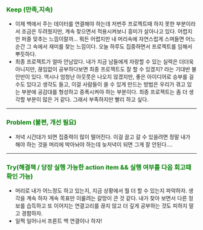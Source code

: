 ### <span style="color: green">Keep (만족,지속)<span>

- 이제 백에서 주는 데이터를 연결해야 하는데 저번주 프로젝트때 하지 못한 부분이라서 조금은 두려웠지만, 계속 찾으면서 적용시켜보니 흥미가 살아나고 있다. 어렵지만 퍼즐 맞추는 느낌이랄까... 뭐든 어렵지만 내 머리속에 자연스럽게 스며들면 어느 순간 그 속에서 재미를 찾는 느낌이다. 오늘 하루도 집중하면서 프로젝트를 임해서 뿌듯하다.
- 최종 프로젝트가 얼마 안남았다. 내가 지금 남들에게 자랑할 수 있는 실력은 더더욱 아니지만, 끊임없이 공부하다보면 최종 프로젝트도 잘 할 수 있겠지? 라는 기대반 불안반이 있다. 역시나 엄청난 아웃풋은 나오지 않겠지만, 좋은 아이디어로 승부를 걸 수도 있다고 생각도 들고, 이걸 사람들이 쓸 수 있게 만드는 방법은 우리가 겪고 있는 부분에 공감대를 형성하고 증폭시켜야 하는 부분이다. 최종 프로젝트는 좀 더 생각할 부분이 많은 거 같다. 그래서 부족하지만 빨리 하고 싶다.

<hr>

### <span style="color: green">Problem (불편, 개선 필요)<span>

- 저녁 시간대가 되면 집중력이 많이 떨어진다. 이걸 끌고 갈 수 있을려면 정말 내가 해야 하는 것을 머리에 박아놔야 하는데 늦저녁이 되면 그게 잘 안된다....
<hr>

### <span style="color: green">Try(해결책 / 당장 실행 가능한 action item && 실행 여부를 다음 회고때 확인 가능)<span>

- 머리로 내가 어느정도 하고 있는지, 지금 상황에서 뭘 더 할 수 있는지 파악하자. 생각을 계속 하자 계속 목표만 이룰려는 갈망이 큰 것 같다. 내가 찾아 보면서 다른 정보를 습득하고 또 이어지는 연결고리를 끊지 않고 더 깊게 공부하는 것도 피하지 말고 경함하자.
- 일찍 일어나서 프론트 백 연결이나 하자!
